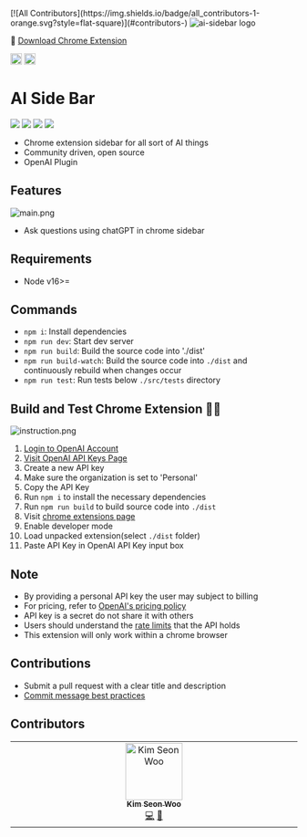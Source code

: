 <p>
<!-- ALL-CONTRIBUTORS-BADGE:START - Do not remove or modify this section -->
[![All Contributors](https://img.shields.io/badge/all_contributors-1-orange.svg?style=flat-square)](#contributors-)
<!-- ALL-CONTRIBUTORS-BADGE:END -->
    <img src="public/static/image/favicon-64x64.png" alt="ai-sidebar logo" />
</p>

🤩 [Download Chrome Extension](https://chromewebstore.google.com/detail/free-ai-side-bar/bphjdepgpbodffelhponjdfpjdajghgc)
<p>
    <img src="https://img.shields.io/badge/Vue.js-35495E?style=for-the-badge&logo=vuedotjs&logoColor=4FC08D" alt="Vue3" height="20"/>
    <img src="https://shields.io/badge/TypeScript-3178C6?logo=TypeScript&logoColor=FFF&style=flat-square" alt="Typescript" height="20"/>
</p>

# AI Side Bar

<a href="https://github.com/seonwoo960000/ai-sidebar"><img src="https://img.shields.io/github/stars/seonwoo960000/ai-sidebar.svg?style=social" /></a>
<a href="https://github.com/seonwoo960000/ai-sidebar/contributors"><img src="https://img.shields.io/github/contributors/seonwoo960000/ai-sidebar.svg" /></a>
<a href="https://github.com/seonwoo960000/ai-sidebar/pulse"><img src="https://img.shields.io/github/commit-activity/m/seonwoo960000/ai-sidebar.svg?label=commits" /></a>
<a href="https://github.com/seonwoo960000/ai-sidebar/commits"><img src="https://img.shields.io/github/release-date/seonwoo960000/ai-sidebar.svg?label=release" /></a>

- Chrome extension sidebar for all sort of AI things
- Community driven, open source
- OpenAI Plugin

## Features 
![main.png](public/static/main.gif)
- Ask questions using chatGPT in chrome sidebar 

## Requirements
- Node v16>=

## Commands
- `npm i`: Install dependencies
- `npm run dev`: Start dev server 
- `npm run build`: Build the source code into './dist'
- `npm run build-watch`: Build the source code into `./dist` and continuously rebuild when changes occur
- `npm run test`: Run tests below `./src/tests` directory 

## Build and Test Chrome Extension 👨‍💻 
![instruction.png](images/instruction.png)
1. [Login to OpenAI Account](https://platform.openai.com/login)
2. [Visit OpenAI API Keys Page](https://platform.openai.com/account/api-keys)
3. Create a new API key
4. Make sure the organization is set to 'Personal'
5. Copy the API Key
6. Run `npm i` to install the necessary dependencies
7. Run `npm run build` to build source code into `./dist` 
8. Visit [chrome extensions page](chrome://extensions/)
9. Enable developer mode 
10. Load unpacked extension(select `./dist` folder)
11. Paste API Key in OpenAI API Key input box

## Note
- By providing a personal API key the user may subject to billing
- For pricing, refer to [OpenAI's pricing policy](https://openai.com/pricing)
- API key is a secret do not share it with others
- Users should understand the [rate limits](https://platform.openai.com/account/rate-limits) that the API holds
- This extension will only work within a chrome browser

## Contributions
- Submit a pull request with a clear title and description
- [Commit message best practices](https://www.freecodecamp.org/news/how-to-write-better-git-commit-messages/)

## Contributors 

<!-- ALL-CONTRIBUTORS-LIST:START - Do not remove or modify this section -->
<!-- prettier-ignore-start -->
<!-- markdownlint-disable -->
<table>
  <tbody>
    <tr>
      <td align="center" valign="top" width="14.28%"><a href="https://github.com/seonwoo960000"><img src="https://avatars.githubusercontent.com/u/69591622?v=4?s=100" width="100px;" alt="Kim Seon Woo"/><br /><sub><b>Kim Seon Woo</b></sub></a><br /><a href="https://github.com/seonwoo960000/ai-sidebar/commits?author=seonwoo960000" title="Code">💻</a> <a href="https://github.com/seonwoo960000/ai-sidebar/commits?author=seonwoo960000" title="Documentation">📖</a></td>
    </tr>
  </tbody>
</table>

<!-- markdownlint-restore -->
<!-- prettier-ignore-end -->

<!-- ALL-CONTRIBUTORS-LIST:END -->
<!-- prettier-ignore-start -->
<!-- markdownlint-disable -->

<!-- markdownlint-restore -->
<!-- prettier-ignore-end -->

<!-- ALL-CONTRIBUTORS-LIST:END -->
